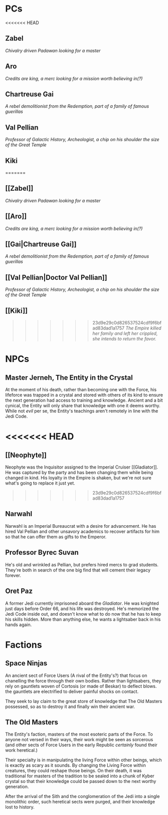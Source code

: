 # PCs
<<<<<<< HEAD
## Zabel
*Chivalry driven Padawan looking for a master*
## Aro
*Credits are king, a merc looking for a mission worth believing in(?)*
## Chartreuse Gai
*A rebel demolitionist from the Redemption, part of a family of famous guerillas*
## Val Pellian
*Professor of Galactic History, Archeologist, a chip on his shoulder the size of the Great Temple*
## Kiki
=======
## [[Zabel]]
*Chivalry driven Padawan looking for a master*
## [[Aro]]
*Credits are king, a merc looking for a mission worth believing in(?)*
## [[Gai|Chartreuse Gai]]
*A rebel demolitionist from the Redemption, part of a family of famous guerillas*
## [[Val Pellian|Doctor Val Pellian]]
*Professor of Galactic History, Archeologist, a chip on his shoulder the size of the Great Temple*
## [[Kiki]]
>>>>>>> 23d9e29c0d826537524cdf9f6bfad83dad1a1757
*The Empire killed her family and left her crippled, she intends to return the favor.*

# NPCs
## Master Jerneh, The Entity in the Crystal
At the moment of his death, rather than becoming one with the Force, his lifeforce was trapped in a crystal and stored with others of its kind to ensure the next generation had access to training and knowledge.  Ancient and a bit cynical, the Entity will only share that knowledge with one it deems worthy.  While not *evil* per se, the Entity's teachings aren't remotely in line with the Jedi Code.

<<<<<<< HEAD
=======
## [[Neophyte]]
Neophyte was the Inquisitor assigned to the Imperial Cruiser [[Gladiator]].  He was captured by the party and has been changing them while being changed in kind.  His loyalty in the Empire is shaken, but we're not sure what's going to replace it just yet.

>>>>>>> 23d9e29c0d826537524cdf9f6bfad83dad1a1757
## Narwahl
Narwahl is an Imperial Bureaucrat with a desire for advancement.  He has hired Val Pellian and other unsavory academics to recover artifacts for him so that he can offer them as gifts to the Emperor.

## Professor Byrec Suvan
He's old and wrinkled as Pellian, but prefers hired mercs to grad students.  They're both in search of the one big find that will cement their legacy forever.

## Oret Paz
A former Jedi currently imprisoned aboard the *Gladiator*.  He was knighted just days before Order 66, and his life was destroyed.  He's memorized the Jedi Code inside out, and doesn't know what to do now that he has to keep his skills hidden.  More than anything else, he wants a lightsaber back in his hands again.

# Factions
## Space Ninjas
An ancient sect of Force Users (A rival of the Entity's?) that focus on chanelling the force through their own bodies.  Rather than lightsabers, they rely on gauntlets woven of Cortosis (or made of Beskar) to deflect blows.  the gauntlets are electrified to deliver painful shocks on contact.

They seek to lay claim to the great store of knowledge that The Old Masters possessed, so as to destroy it and finally win their ancient war.

## The Old Masters
The Entity's faction, masters of the most esoteric parts of the Force.  To anyone not versed in their ways, their work might be seen as sorcerous (and other sects of Force Users in the early Republic *certainly* found their work heretical.)

Their specialty is in manipulating the living Force within other beings, which is exactly as scary as it sounds.  By changing the Living Force within creatures, they could reshape those beings.  On their death, it was traditional for masters of the tradition to be sealed into a chunk of Kyber crystal so that their knowledge could be passed down to the next worthy generation.

After the arrival of the Sith and the conglomeration of the Jedi into a single monolithic order, such heretical sects were purged, and their knowledge lost to history.
